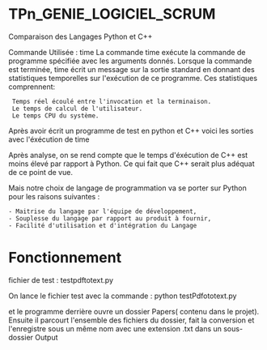 # TPn_GENIE_LOGICIEL_SCRUM


Comparaison des Langages Python et C++

Commande Utilisée : time 
La commande time exécute la commande de programme spécifiée avec les arguments donnés.
Lorsque la commande est terminée, time écrit un message sur la sortie standard en donnant
des statistiques temporelles sur l'exécution de ce programme. Ces statistiques comprennent:

     Temps réel écoulé entre l'invocation et la terminaison.
     Le temps de calcul de l'utilisateur.
     Le temps CPU du système.

Après avoir écrit un programme de test en python et C++ voici les sorties avec l'éxécution de time 


Après analyse, on se rend compte que le temps d'éxécution de C++ est moins élevé par rapport à Python.
Ce qui fait que C++ serait plus adéquat de ce point de vue.


Mais notre choix de langage de programmation va se porter sur Python pour les raisons suivantes :

	- Maitrise du langage par l'équipe de développement,
	- Souplesse du langage par rapport au produit à fournir,
	- Facilité d'utilisation et d'intégration du Langage 
  


# Fonctionnement 

fichier de test : testpdftotext.py

On lance le fichier test avec la commande : python testPdfototext.py

et le programme derrière ouvre un dossier Papers( contenu dans le projet).
Ensuite il parcourt l'ensemble des fichiers du dossier, fait la conversion et l'enregistre sous un même nom avec une extension .txt dans un sous-dossier Output
